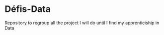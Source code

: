 # Défis-Data
Repository to regroup all the project I will do until I find my apprenticiship in Data
